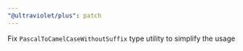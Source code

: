 ```yaml
---
"@ultraviolet/plus": patch
---
```


Fix `PascalToCamelCaseWithoutSuffix` type utility to simplify the usage
